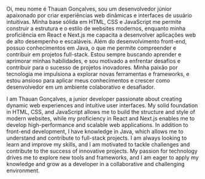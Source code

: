 Oi, meu nome é Thauan Gonçalves, sou um desenvolvedor júnior apaixonado por criar experiências web dinâmicas e interfaces de usuário intuitivas. Minha base sólida em HTML, CSS e JavaScript me permite construir a estrutura e o estilo de websites modernos, enquanto minha proficiência em React e Next.js me capacita a desenvolver aplicações web de alto desempenho e escaláveis.
Além do desenvolvimento front-end, possuo conhecimentos em Java, o que me permite compreender e contribuir em projetos full-stack. Estou sempre buscando aprender e aprimorar minhas habilidades, e sou motivado a enfrentar desafios e contribuir para o sucesso de projetos inovadores.
Minha paixão por tecnologia me impulsiona a explorar novas ferramentas e frameworks, e estou ansioso para aplicar meus conhecimentos e crescer como desenvolvedor em um ambiente colaborativo e desafiador.


I am Thauan Gonçalves, a junior developer passionate about creating dynamic web experiences and intuitive user interfaces. My solid foundation in HTML, CSS, and JavaScript allows me to build the structure and style of modern websites, while my proficiency in React and Next.js enables me to develop high-performance and scalable web applications.
In addition to front-end development, I have knowledge in Java, which allows me to understand and contribute to full-stack projects. I am always looking to learn and improve my skills, and I am motivated to tackle challenges and contribute to the success of innovative projects.
My passion for technology drives me to explore new tools and frameworks, and I am eager to apply my knowledge and grow as a developer in a collaborative and challenging environment.

